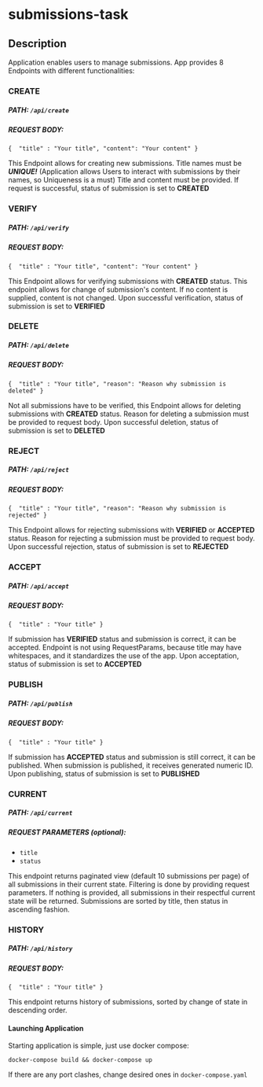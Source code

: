 # submissions-task

## Description
Application enables users to manage submissions. App provides 8 Endpoints with different functionalities:
 
### CREATE
##### PATH: `/api/create`

##### REQUEST BODY: 
`{ 
"title" : "Your title",
"content": "Your content"
}` 
               
This Endpoint allows for creating new submissions. Title names must be _**UNIQUE!**_ (Application allows Users to interact with submissions by their names, so Uniqueness is a must) Title and content must be provided. If request is successful, status of submission is set to **CREATED**      
   
### VERIFY
##### PATH: `/api/verify`

##### REQUEST BODY: 
`{ 
"title" : "Your title",
"content": "Your content"
}` 
               
This Endpoint allows for verifying submissions with **CREATED** status. This endpoint allows for change of submission's content. If no content is supplied, content is not changed. Upon successful verification, status of submission is set to **VERIFIED**      
   
### DELETE
##### PATH: `/api/delete`

##### REQUEST BODY: 
`{ 
"title" : "Your title",
"reason": "Reason why submission is deleted"
}` 
               
Not all submissions have to be verified, this Endpoint allows for deleting submissions with **CREATED** status. Reason for deleting a submission must be provided to request body. Upon successful deletion, status of submission is set to **DELETED**   
   
### REJECT
##### PATH: `/api/reject`

##### REQUEST BODY: 
`{ 
"title" : "Your title",
"reason": "Reason why submission is rejected"
}` 
               
This Endpoint allows for rejecting submissions with **VERIFIED** or **ACCEPTED** status. Reason for rejecting a submission must be provided to request body. Upon successful rejection, status of submission is set to **REJECTED**     
   
### ACCEPT
##### PATH: `/api/accept`

##### REQUEST BODY: 
`{ 
"title" : "Your title"
}` 
               
If submission has **VERIFIED** status and submission is correct, it can be accepted. Endpoint is not using RequestParams, because title may have whitespaces, and it standardizes the use of the app. Upon acceptation, status of submission is set to **ACCEPTED**     
   
### PUBLISH
##### PATH: `/api/publish`

##### REQUEST BODY: 
`{ 
"title" : "Your title"
}` 
               
If submission has **ACCEPTED** status and submission is still correct, it can be published. When submission is published, it receives generated numeric ID. Upon publishing, status of submission is set to **PUBLISHED**     
   

### CURRENT
##### PATH: `/api/current`
  
##### REQUEST PARAMETERS (optional): 
- `title`
- `status`

This endpoint returns paginated view (default 10 submissions per page) of all submissions in their current state. Filtering is done by providing request parameters. If nothing is provided, all submissions in their respectful current state will be returned. Submissions are sorted by title, then status in ascending fashion.                 
   

### HISTORY
##### PATH: `/api/history`

##### REQUEST BODY: 
`{ 
"title" : "Your title"
}` 
  

This endpoint returns history of submissions, sorted by change of state in descending order.                 
   

#### Launching Application
Starting application is simple, just use docker compose:

`docker-compose build && docker-compose up`

If there are any port clashes, change desired ones in `docker-compose.yaml` 